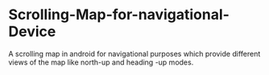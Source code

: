 # Scrolling-Map-for-navigational-Device
A scrolling map in android for navigational purposes which provide different views of the map like north-up and heading -up modes.   
